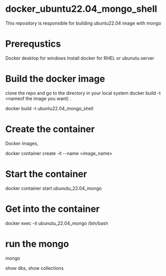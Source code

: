 # docker_ubuntu22.04_mongo_shell
This repository is responsible for building ubuntu22.04 image with mongo

# Prerequstics

Docker desktop for windows
Install docker for RHEL or ubunutu server

# Build the docker image
clone the repo and go to the directory in your local system
docker build -t <nameof the image you want) .

docker build -t ubuntu22.04_mongo_shell

# Create the container
Docker images,

docker container create -it --name <containername> <image_name>

# Start the container
docker container start ubunutu_22.04_mongo

# Get into the container

docker exec -it ubunutu_22.04_mongo /bin/bash

# run the mongo

mongo

show dbs, show collections


